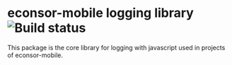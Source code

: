 # econsor-mobile logging library ![Build status](https://travis-ci.org/econsor-mobile/logging.svg?branch=master)
This package is the core library for logging with javascript used in projects of econsor-mobile.

